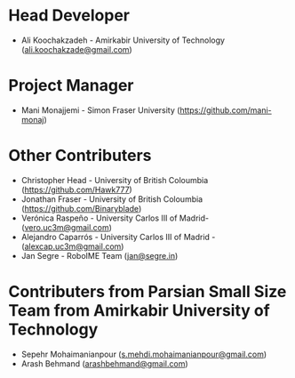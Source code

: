 # Head Developer
- Ali Koochakzadeh - Amirkabir University of Technology (ali.koochakzade@gmail.com)


# Project Manager
- Mani Monajjemi - Simon Fraser University (https://github.com/mani-monaj)


# Other Contributers
- Christopher Head - University of British Coloumbia (https://github.com/Hawk777)
- Jonathan Fraser - University of British Coloumbia (https://github.com/Binaryblade)
- Verónica Raspeño - University Carlos III of Madrid- (vero.uc3m@gmail.com)
- Alejandro Caparrós - University Carlos III of Madrid - (alexcap.uc3m@gmail.com)
- Jan Segre - RoboIME Team (jan@segre.in)

# Contributers from Parsian Small Size Team from Amirkabir University of Technology
- Sepehr Mohaimanianpour (s.mehdi.mohaimanianpour@gmail.com)
- Arash Behmand (arashbehmand@gmail.com)


